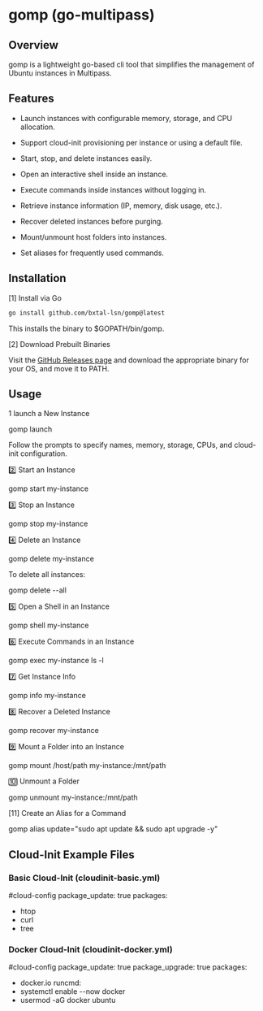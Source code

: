 # gomp (go-multipass)

## Overview

gomp is a lightweight go-based cli tool that simplifies the management of Ubuntu instances in Multipass.

## Features

- Launch instances with configurable memory, storage, and CPU allocation.
 
- Support cloud-init provisioning per instance or using a default file.
 
- Start, stop, and delete instances easily.
 
- Open an interactive shell inside an instance.
 
- Execute commands inside instances without logging in.
 
- Retrieve instance information (IP, memory, disk usage, etc.).
 
- Recover deleted instances before purging.
 
- Mount/unmount host folders into instances.
 
- Set aliases for frequently used commands.

## Installation

[1] Install via Go
```bash
go install github.com/bxtal-lsn/gomp@latest
```

This installs the binary to $GOPATH/bin/gomp.

[2] Download Prebuilt Binaries

Visit the [GitHub Releases page](https://github.com/bxtal-lsn/gomp/releases/) and download the appropriate binary for your OS, and move it to PATH.

## Usage

1 launch a New Instance

gomp launch

Follow the prompts to specify names, memory, storage, CPUs, and cloud-init configuration.

2️⃣ Start an Instance

gomp start my-instance

3️⃣ Stop an Instance

gomp stop my-instance

4️⃣ Delete an Instance

gomp delete my-instance

To delete all instances:

gomp delete --all

5️⃣ Open a Shell in an Instance

gomp shell my-instance

6️⃣ Execute Commands in an Instance

gomp exec my-instance ls -l

7️⃣ Get Instance Info

gomp info my-instance

8️⃣ Recover a Deleted Instance

gomp recover my-instance

9️⃣ Mount a Folder into an Instance

gomp mount /host/path my-instance:/mnt/path

🔟 Unmount a Folder

gomp unmount my-instance:/mnt/path

[11] Create an Alias for a Command

gomp alias update="sudo apt update && sudo apt upgrade -y"

## Cloud-Init Example Files

### Basic Cloud-Init (cloudinit-basic.yml)

#cloud-config
package_update: true
packages:
  - htop
  - curl
  - tree

### Docker Cloud-Init (cloudinit-docker.yml)

#cloud-config
package_update: true
package_upgrade: true
packages:
  - docker.io
runcmd:
  - systemctl enable --now docker
  - usermod -aG docker ubuntu
